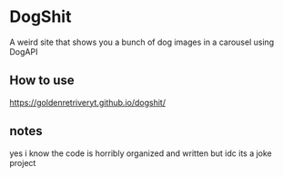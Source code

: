 # DogShit
A weird site that shows you a bunch of dog images in a carousel using DogAPI

## How to use
https://goldenretriveryt.github.io/dogshit/

## notes
yes i know the code is horribly organized and written but idc its a joke project
